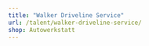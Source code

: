 ```yaml
---
title: "Walker Driveline Service"
url: /talent/walker-driveline-service/
shop: Autowerkstatt
---
```


